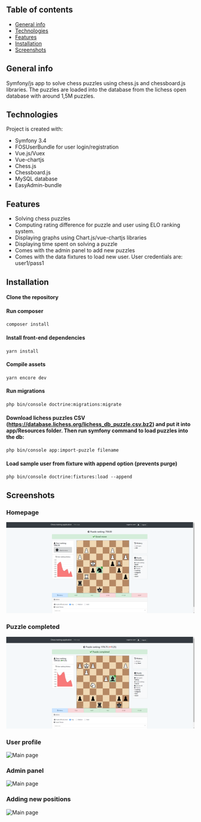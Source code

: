 ## Table of contents
* [General info](#general-info)
* [Technologies](#technologies)
* [Features](#features)
* [Installation](#installation)
* [Screenshots](#screenshots)

## General info
Symfony/js app to solve chess puzzles using chess.js and chessboard.js libraries. 
The puzzles are loaded into the database from the lichess open database with around 1,5M puzzles. 
	
## Technologies
Project is created with:
* Symfony 3.4
* FOSUserBundle for user login/registration
* Vue.js/Vuex
* Vue-chartjs
* Chess.js
* Chessboard.js
* MySQL database
* EasyAdmin-bundle

## Features
* Solving chess puzzles
* Computing rating difference for puzzle and user using ELO ranking system.
* Displaying graphs using Chart.js/vue-chartjs libraries
* Displaying time spent on solving a puzzle
* Comes with the admin panel to add new puzzles
* Comes with the data fixtures to load new user. User credentials are: user1/pass1

## Installation
#### Clone the repository
#### Run composer
```
composer install
```
#### Install front-end dependencies
```
yarn install
```
#### Compile assets
```
yarn encore dev
```
#### Run migrations
```
php bin/console doctrine:migrations:migrate
```
#### Download lichess puzzles CSV (https://database.lichess.org/lichess_db_puzzle.csv.bz2) and put it into app/Resources folder. Then run symfony command to load puzzles into the db:
```
php bin/console app:import-puzzle filename
```

#### Load sample user from fixture with append option (prevents purge)
```
php bin/console doctrine:fixtures:load --append
```

## Screenshots

### Homepage
![Main page](web/img/img2.png)
                              
### Puzzle completed
![Main page](web/img/img22.png)                          

### User profile
![Main page](web/img/img3.png)

### Admin panel
![Main page](web/img/img4.png)

### Adding new positions
![Main page](web/img/img5.png)
